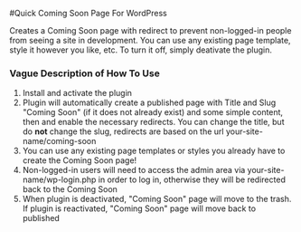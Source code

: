 #Quick Coming Soon Page For WordPress

Creates a Coming Soon page with redirect to prevent non-logged-in people from seeing a site in development. You can use any existing page template, style it however you like, etc. To turn it off, simply deativate the plugin.

### Vague Description of How To Use
1. Install and activate the plugin
2. Plugin will automatically create a published page with Title and Slug "Coming Soon" (if it does not already exist) and some simple content, then and enable the necessary redirects. You can change the title, but do **not** change the slug, redirects are based on the url your-site-name/coming-soon
3. You can use any existing page templates or styles you already have to create the Coming Soon page!
4. Non-logged-in users will need to access the admin area via your-site-name/wp-login.php in order to log in, otherwise they will be redirected back to the Coming Soon
5. When plugin is deactivated, "Coming Soon" page will move to the trash. If plugin is reactivated, "Coming Soon" page will move back to published
